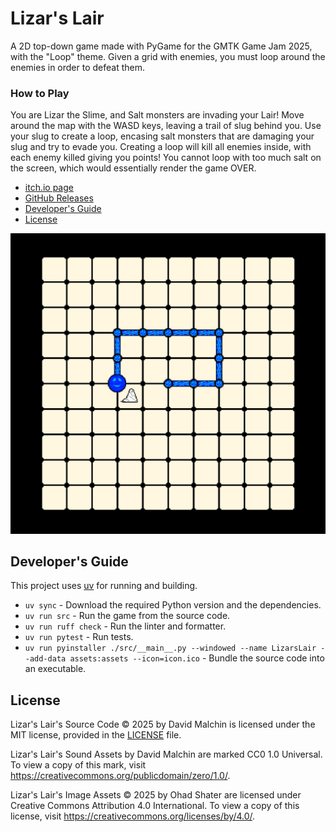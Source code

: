# Lizar's Lair

A 2D top-down game made with PyGame for the GMTK Game Jam 2025, with the "Loop"
theme. Given a grid with enemies, you must loop around the enemies in order to
defeat them.

### How to Play

You are Lizar the Slime, and Salt monsters are invading your Lair!
Move around the map with the WASD keys, leaving a trail of slug behind you.
Use your slug to create a loop, encasing salt monsters that are damaging your
slug and try to evade you. Creating a loop will kill all enemies inside, with
each enemy killed giving you points! You cannot loop with too much salt on the
screen, which would essentially render the game OVER.

- [itch.io page](https://d4isdavid.itch.io/lizars-lair)
- [GitHub Releases](https://github.com/D4isDAVID/LizarsLair/releases)
- [Developer's Guide](#developers-guide)
- [License](#license)

![Lizar's Lair Game Screenshot](./.github/images/screenshot.png)

## Developer's Guide

This project uses [uv](https://docs.astral.sh/uv/) for running and building.

- `uv sync` - Download the required Python version and the dependencies.
- `uv run src` - Run the game from the source code.
- `uv run ruff check` - Run the linter and formatter.
- `uv run pytest` - Run tests.
- `uv run pyinstaller ./src/__main__.py --windowed --name LizarsLair --add-data assets:assets --icon=icon.ico` - Bundle the source code into an executable.

## License

Lizar's Lair's Source Code © 2025 by David Malchin is licensed under the MIT
license, provided in the [LICENSE](./LICENSE) file.

Lizar's Lair's Sound Assets by David Malchin are marked CC0 1.0 Universal.
To view a copy of this mark, visit
https://creativecommons.org/publicdomain/zero/1.0/.

Lizar's Lair's Image Assets © 2025 by Ohad Shater are licensed under Creative
Commons Attribution 4.0 International. To view a copy of this license, visit
https://creativecommons.org/licenses/by/4.0/.

